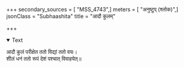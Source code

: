 +++
secondary_sources = [ "MSS_4743",]
meters = [ "अनुष्टुप् (श्लोक)",]
jsonClass = "Subhaashita"
title = "आदौ कुलम्"

+++

<details open><summary>Text</summary>

आदौ कुलं परीक्षेत ततो विद्यां ततो वयः।  
शीलं धनं ततो रूपं देशं पश्चात् विवाहयेत्॥
</details>
